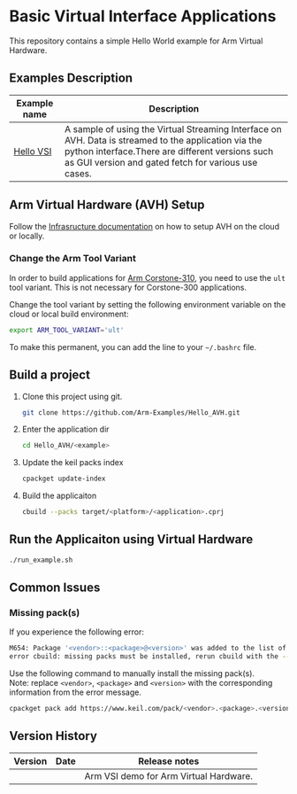 # Basic Virtual Interface Applications

This repository contains a simple Hello World example for Arm Virtual Hardware.

## Examples Description

| Example name                              | Description   |
|---                                            |---            |
| [Hello VSI](./hello_vsi)                     | A sample of using the Virtual Streaming Interface on AVH. Data is streamed to the application via the python interface.There are different versions such as GUI version and gated fetch for various use cases. |

## Arm Virtual Hardware (AVH) Setup

Follow the [Infrasructure documentation](https://arm-software.github.io/AVH/main/infrastructure/html/index.html) on how to setup AVH on the cloud or locally.

### Change the Arm Tool Variant

In order to build applications for [Arm Corstone-310](https://developer.arm.com/Processors/Corstone-310), you need to use the `ult` tool variant. This is not necessary for Corstone-300 applications.

Change the tool variant by setting the following environment variable on the cloud or local build environment:

```bash
export ARM_TOOL_VARIANT='ult'
```

To make this permanent, you can add the line to your `~/.bashrc` file.

## Build a project

1. Clone this project using git.

    ```bash
    git clone https://github.com/Arm-Examples/Hello_AVH.git
    ```

1. Enter the application dir

    ```bash
    cd Hello_AVH/<example>
    ```

1. Update the keil packs index

    ```bash
    cpackget update-index
    ```

1. Build the applicaiton

    ```bash
    cbuild --packs target/<platform>/<application>.cprj
    ```

## Run the Applicaiton using Virtual Hardware

```bash
./run_example.sh
```

## Common Issues

### Missing pack(s)

If you experience the following error:

```bash
M654: Package '<vendor>::<package>@<version>' was added to the list of missing packages.
error cbuild: missing packs must be installed, rerun cbuild with the --packs option
```

Use the following command to manually install the missing pack(s).\
Note: replace `<vendor>`, `<package>` and `<version>` with the corresponding information from the error message.

```bash
cpackget pack add https://www.keil.com/pack/<vendor>.<package>.<version>.pack -a
```

## Version History

| Version | Date | Release notes |
|---      |---   |---            |
|  |  | Arm VSI demo for Arm Virtual Hardware. |
